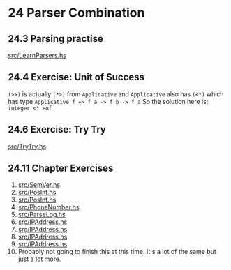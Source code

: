 # 24 Parser Combination

## 24.3 Parsing practise

[src/LearnParsers.hs](./src/LearnParsers.hs)

## 24.4 Exercise: Unit of Success

`(>>)` is actually `(*>)` from `Applicative` and `Applicative` also has `(<*)`
which has type `Applicative f => f a -> f b -> f a` So the solution here is:
`integer <* eof`

## 24.6 Exercise: Try Try

[src/TryTry.hs](./src/TryTry.hs)

## 24.11 Chapter Exercises

1. [src/SemVer.hs](./src/SemVer.hs)
2. [src/PosInt.hs](./src/PosInt.hs)
3. [src/PosInt.hs](./src/PosInt.hs)
4. [src/PhoneNumber.hs](./src/PhoneNumber.hs)
5. [src/ParseLog.hs](./src/ParseLog.hs)
6. [src/IPAddress.hs](./src/IPAddress.hs)
7. [src/IPAddress.hs](./src/IPAddress.hs)
8. [src/IPAddress.hs](./src/IPAddress.hs)
9. [src/IPAddress.hs](./src/IPAddress.hs)
10. Probably not going to finish this at this time. It's a lot of the same
    but just a lot more.